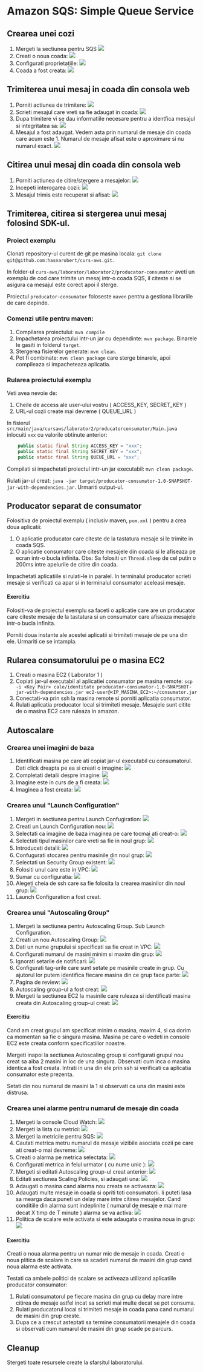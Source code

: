 # Amazon SQS: Simple Queue Service

## Crearea unei cozi

1. Mergeti la sectiunea pentru SQS ![](./sqs-workflow-1.png)
1. Creati o noua coada: ![](./sqs-workflow-2.png)
1. Configurati proprietatiile: ![](./sqs-workflow-3.png)
1. Coada a fost creata: ![](./sqs-workflow-4.png)

## Trimiterea unui mesaj in coada din consola web

1. Porniti actiunea de trimitere: ![](./sqs-workflow-5.png)
1. Scrieti mesajul care vreti sa fie adaugat in coada: ![](./sqs-workflow-6.png)
1. Dupa trimitere vi se dau informatiile necesare pentru a identfica mesajul si integritatea sa: ![](./sqs-workflow-7.png)
1. Mesajul a fost adaugat. Vedem asta prin numarul de mesaje din coada care acum este 1. Numarul de mesaje afisat este o aproximare si nu numarul exact. ![](./sqs-workflow-8.png)

## Citirea unui mesaj din coada din consola web

1. Porniti actiunea de citire/stergere a mesajelor: ![](./sqs-workflow-9.png)
1. Incepeti interogarea cozii: ![](./sqs-workflow-10.png)
1. Mesajul trimis este recuperat si afisat: ![](./sqs-workflow-11.png)

## Trimiterea, citirea si stergerea unui mesaj folosind SDK-ul.

### Proiect exemplu

Clonati repository-ul curent de git pe masina locala: `git clone git@github.com:hasnarobert/curs-aws.git`.

In folder-ul `curs-aws/laborator/laborator2/producator-consumator` aveti un exemplu de cod care trimite un mesaj intr-o coada SQS, il citeste si se asigura ca mesajul este corect apoi il sterge.

Proiectul `producator-consumator` foloseste `maven` pentru a gestiona librariile de care depinde.

### Comenzi utile pentru maven:

1. Compilarea proiectului: `mvn compile`
1. Impachetarea proiectului intr-un jar cu dependinte: `mvn package`. Binarele le gasiti in folderul `target`.
1. Stergerea fisierelor generate: `mvn clean`.
1. Pot fi combinate: `mvn clean package` care sterge binarele, apoi compileaza si impacheteaza aplicatia.

### Rularea proiectului exemplu

Veti avea nevoie de:

1. Cheile de access ale user-ului vostru ( ACCESS_KEY, SECRET_KEY )
1. URL-ul cozii create mai devreme ( QUEUE_URL )

In fisierul `src/main/java/cursaws/laborator2/producatorconsumator/Main.java` inlocuiti `xxx` cu valorile obtinute anterior:

```java
    public static final String ACCESS_KEY = "xxx";
    public static final String SECRET_KEY = "xxx";
    public static final String QUEUE_URL = "xxx";
```

Compilati si impachetati proiectul intr-un jar executabil: `mvn clean package`.

Rulati jar-ul creat: `java -jar target/producator-consumator-1.0-SNAPSHOT-jar-with-dependencies.jar`. Urmariti output-ul.

## Producator separat de consumator 

Folositiva de proiectul exemplu ( inclusiv maven, `pom.xml` ) pentru a crea doua aplicatii:

1. O aplicatie producator care citeste de la tastatura mesaje si le trimite in coada SQS.
2. O aplicatie consumator care citeste mesajele din coada si le afiseaza pe ecran intr-o bucla infinita. Obs: Sa folositi un `Thread.sleep` de cel putin o 200ms intre apelurile de citire din coada.

Impachetati aplicatiile si rulati-le in paralel. In terminalul producator scrieti mesaje si verificati ca apar si in terminalul consumator aceleasi mesaje.

#### Exercitiu

Folositi-va de proiectul exemplu sa faceti o aplicatie care are un producator care citeste mesaje de la tastatura si un consumator care afiseaza mesajele intr-o bucla infinita.

Porniti doua instante ale acestei aplicatii si trimiteti mesaje de pe una din ele. Urmariti ce se intampla.


## Rularea consumatorului pe o masina EC2

1. Creati o masina EC2 ( Laborator 1 )
2. Copiati jar-ul executabil al aplicatiei consumator pe masina remote: `scp -i <Key Pair> cale/identitate producator-consumator-1.0-SNAPSHOT-jar-with-dependencies.jar ec2-user@<IP_MASINA_EC2>:~/consumator.jar`
3. Conectati-va prin ssh la masina remote si porniti aplicatia consumator.
4. Rulati aplicatia producator local si trimiteti mesaje. Mesajele sunt citite de o masina EC2 care ruleaza in amazon.


## Autoscalare

### Crearea unei imagini de baza

1. Identificati masina pe care ati copiat jar-ul executabil cu consumatorul. Dati click dreapta pe ea si creati o imagine: ![](./creare-imagine-1.png)
1. Completati detalii despre imagine: ![](./creare-imagine-2.png)
1. Imagine este in curs de a fi creata: ![](./creare-imagine-3.png)
1. Imaginea a fost creata: ![](./creare-imagine-4.png)

### Crearea unui "Launch Configuration"

1. Mergeti in sectiunea pentru Launch Confugiration: ![](./auto-scaling-1.png)
2. Creati un Launch Configuration nou: ![](./auto-scaling-2.png)
3. Selectati ca imagine de baza imaginea pe care tocmai ati creat-o: ![](./auto-scaling-3.png)
4. Selectati tipul masinilor care vreti sa fie in noul grup: ![](./auto-scaling-4.png)
5. Introduceti detalii: ![](./auto-scaling-5.png)
6. Confugurati stocarea pentru masinile din noul grup: ![](./auto-scaling-6.png)
7. Selectati un Security Group existent: ![](./auto-scaling-7.png)
8. Folositi unul care este in VPC: ![](./auto-scaling-8.png)
9. Sumar cu configuratia: ![](./auto-scaling-9.png)
10. Alegeti cheia de ssh care sa fie folosita la crearea masinilor din noul grup: ![](./auto-scaling-10.png)
11. Launch Configuration a fost creat.

### Crearea unui "Autoscaling Group"

1. Mergeti la sectiunea pentru Autoscaling Group. Sub Launch Configuration.
2. Creati un nou Autoscaling Group: ![](./auto-scaling-11.png)
3. Dati un nume grupului si specificati sa fie creat in VPC: ![](./auto-scaling-12.png)
4. Configurati numarul de masini minim si maxim din grup: ![](./auto-scaling-13.png)
5. Ignorati setarile de notificari: ![](./auto-scaling-14.png)
6. Configurati tag-urile care sunt setate pe masinile create in grup. Cu ajutorul lor putem identifica fiecare masina din ce grup face parte: ![](./auto-scaling-15.png)
7. Pagina de review: ![](./auto-scaling-16.png)
8. Autoscaling group-ul a fost creat: ![](./auto-scaling-17.png)
9. Mergeti la sectiunea EC2 la masinile care ruleaza si identificati masina creata din Autoscaling group-ul creat: ![](./auto-scaling-18.png)

#### Exercitiu

Cand am creat grupul am specificat minim o masina, maxim 4, si ca dorim ca momentan sa fie o singura masina. Masina pe care o vedeti in console EC2 este creata conform specificatiilor noastre.

Mergeti inapoi la sectiunea Autoscaling group si configurati grupul nou creat sa aiba 2 masini in loc de una singura. Observati cum inca o masina identica a fost creata. Intrati in una din ele prin ssh si verificati ca aplicatia consumator este prezenta.

Setati din nou numarul de masini la 1 si observati ca una din masini este distrusa.

### Crearea unei alarme pentru numarul de mesaje din coada

1. Mergeti la console Cloud Watch: ![](./alarme-1.png)
2. Mergeti la lista cu metrici: ![](./alarme-2.png)
3. Mergeti la metricile pentru SQS: ![](./alarme-3.png)
4. Cautati metrica metru numarul de mesaje vizibile asociata cozii pe care ati creat-o mai devreme: ![](./alarme-4.png)
5. Creati o alarma pe metrica selectata: ![](./alarme-5.png)
6. Configurati metrica in felul urmator ( cu nume unic ): ![](./alarme-6.png)
7. Mergeti si editati Autoscaling group-ul creat anterior: ![](./alarme-7.png)
8. Editati sectiunea Scaling Policies, si adaugati una: ![](./alarme-8.png)
9. Adaugati o masina cand alarma nou creata se activeaza: ![](./alarme-9.png)
10. Adaugati multe mesaje in coada si opriti toti consumatorii. Ii puteti lasa sa mearga daca puneti un delay mare intre citirea mesajelor. Cand conditiile din alarma sunt indeplinite ( numarul de mesaje e mai mare decat X timp de T minute ) alarma se va activa: ![](./alarme-10.png)
11. Politica de scalare este activata si este adaugata o masina noua in grup: ![](./alarme-11.png)

#### Exercitiu

Creati o noua alarma pentru un numar mic de mesaje in coada. Creati o noua plitica de scalare in care sa scadeti numarul de masini din grup cand noua alarma este activata.

Testati ca ambele politici de scalare se activeaza utilizand aplicatiile producator consumator:

1. Rulati consumatorul pe fiecare masina din grup cu delay mare intre citirea de mesaje astfel incat sa scrieti mai multe decat se pot consuma.
2. Rulati producatorul local si trimiteti mesaje in coada pana cand numarul de masini din grup creste.
3. Dupa ce a crescut asteptati sa termine consumatorii mesajele din coada si observati cum numarul de masini din grup scade pe parcurs.

## Cleanup

Stergeti toate resursele create la sfarsitul laboratorului.